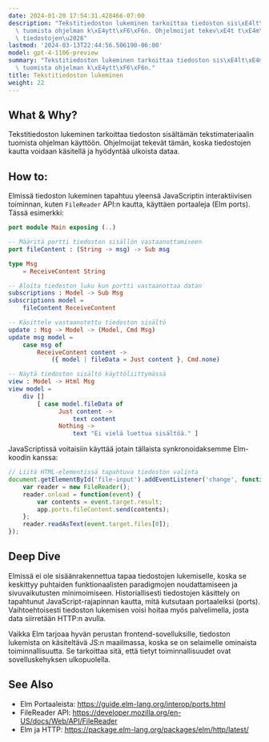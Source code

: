 ```yaml
---
date: 2024-01-20 17:54:31.428466-07:00
description: "Tekstitiedoston lukeminen tarkoittaa tiedoston sis\xE4lt\xE4m\xE4n tekstimateriaalin\
  \ tuomista ohjelman k\xE4ytt\xF6\xF6n. Ohjelmoijat tekev\xE4t t\xE4m\xE4n, koska\
  \ tiedostojen\u2026"
lastmod: '2024-03-13T22:44:56.506190-06:00'
model: gpt-4-1106-preview
summary: "Tekstitiedoston lukeminen tarkoittaa tiedoston sis\xE4lt\xE4m\xE4n tekstimateriaalin\
  \ tuomista ohjelman k\xE4ytt\xF6\xF6n."
title: Tekstitiedoston lukeminen
weight: 22
---
```


## What & Why?
Tekstitiedoston lukeminen tarkoittaa tiedoston sisältämän tekstimateriaalin tuomista ohjelman käyttöön. Ohjelmoijat tekevät tämän, koska tiedostojen kautta voidaan käsitellä ja hyödyntää ulkoista dataa.

## How to:
Elmissä tiedoston lukeminen tapahtuu yleensä JavaScriptin interaktiivisen toiminnan, kuten `FileReader` API:n kautta, käyttäen portaaleja (Elm ports). Tässä esimerkki:

```Elm
port module Main exposing (..)

-- Määritä portti tiedoston sisällön vastaanottamiseen
port fileContent : (String -> msg) -> Sub msg

type Msg
    = ReceiveContent String

-- Aloita tiedoston luku kun portti vastaanottaa datan
subscriptions : Model -> Sub Msg
subscriptions model =
    fileContent ReceiveContent

-- Käsittele vastaanotettu tiedoston sisältö
update : Msg -> Model -> (Model, Cmd Msg)
update msg model =
    case msg of
        ReceiveContent content ->
            ({ model | fileData = Just content }, Cmd.none)

-- Näytä tiedoston sisältö käyttöliittymässä
view : Model -> Html Msg
view model =
    div []
        [ case model.fileData of
              Just content ->
                  text content
              Nothing ->
                  text "Ei vielä luettua sisältöä." ]
```

JavaScriptissä voitaisiin käyttää jotain tällaista synkronoidaksemme Elm-koodin kanssa:

```JavaScript
// Liitä HTML-elementissä tapahtuva tiedoston valinta
document.getElementById('file-input').addEventListener('change', function(event) {
    var reader = new FileReader();
    reader.onload = function(event) {
        var contents = event.target.result;
        app.ports.fileContent.send(contents);
    };
    reader.readAsText(event.target.files[0]);
});
```

## Deep Dive
Elmissä ei ole sisäänrakennettua tapaa tiedostojen lukemiselle, koska se keskittyy puhtaiden funktionaalisten paradigmojen noudattamiseen ja sivuvaikutusten minimoimiseen. Historiallisesti tiedostojen käsittely on tapahtunut JavaScript-rajapinnan kautta, mitä kutsutaan portaaleiksi (ports). Vaihtoehtoisesti tiedoston lukemisen voisi hoitaa myös palvelimella, josta data siirretään HTTP:n avulla.

Vaikka Elm tarjoaa hyvän perustan frontend-sovelluksille, tiedoston lukemista on käsiteltävä JS:n maailmassa, koska se on selaimelle ominaista toiminnallisuutta. Se tarkoittaa sitä, että tietyt toiminnallisuudet ovat sovelluskehyksen ulkopuolella.

## See Also
- Elm Portaaleista: https://guide.elm-lang.org/interop/ports.html
- FileReader API: https://developer.mozilla.org/en-US/docs/Web/API/FileReader
- Elm ja HTTP: https://package.elm-lang.org/packages/elm/http/latest/
